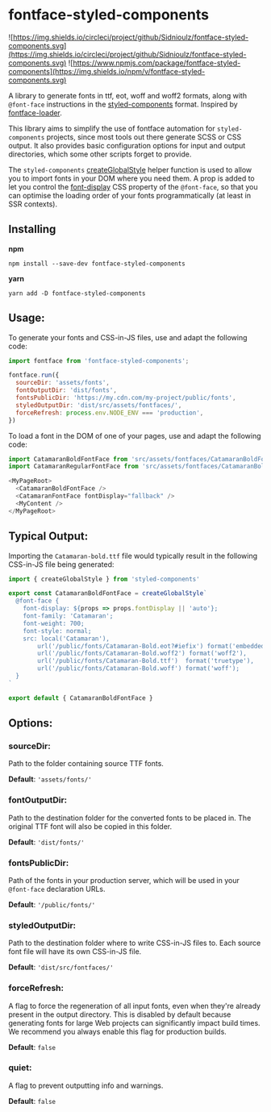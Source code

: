 # fontface-styled-components

![https://img.shields.io/circleci/project/github/Sidnioulz/fontface-styled-components.svg](https://img.shields.io/circleci/project/github/Sidnioulz/fontface-styled-components.svg)
![https://www.npmjs.com/package/fontface-styled-components](https://img.shields.io/npm/v/fontface-styled-components.svg)

A library to generate fonts in ttf, eot, woff and woff2 formats, along with `@font-face`
instructions in the [styled-components](https://styled-components.com/) format. Inspired by
[fontface-loader](https://github.com/sjorssnoeren/fontface-loader).

This library aims to simplify the use of fontface automation for `styled-components` projects,
since most tools out there generate SCSS or CSS output. It also provides basic configuration
options for input and output directories, which some other scripts forget to provide.

The `styled-components` [createGlobalStyle](https://styled-components.com/docs/api#createglobalstyle)
helper function is used to allow you to import fonts in your DOM where you need them.
A prop is added to let you control the [font-display](https://developer.mozilla.org/en-US/docs/Web/CSS/@font-face/font-display) CSS property of the `@font-face`, so that you can optimise the loading order of your fonts programmatically (at least in SSR contexts).

## Installing

**npm**

    npm install --save-dev fontface-styled-components

**yarn**

    yarn add -D fontface-styled-components

## Usage:

To generate your fonts and CSS-in-JS files, use and adapt the following code:

```js
import fontface from 'fontface-styled-components';

fontface.run({
  sourceDir: 'assets/fonts',
  fontOutputDir: 'dist/fonts',
  fontsPublicDir: 'https://my.cdn.com/my-project/public/fonts',
  styledOutputDir: 'dist/src/assets/fontfaces/',
  forceRefresh: process.env.NODE_ENV === 'production',
})
```

To load a font in the DOM of one of your pages, use and adapt the following code:

```js
import CatamaranBoldFontFace from 'src/assets/fontfaces/CatamaranBoldFontFace.style'
import CatamaranRegularFontFace from 'src/assets/fontfaces/CatamaranBoldFontFace.style'

<MyPageRoot>
  <CatamaranBoldFontFace />
  <CatamaranFontFace fontDisplay="fallback" />
  <MyContent />
</MyPageRoot>
```

## Typical Output:

Importing the `Catamaran-bold.ttf` file would typically result in the following
CSS-in-JS file being generated:

```js
import { createGlobalStyle } from 'styled-components'

export const CatamaranBoldFontFace = createGlobalStyle`
  @font-face {
    font-display: ${props => props.fontDisplay || 'auto'};
    font-family: 'Catamaran';
    font-weight: 700;
    font-style: normal;
    src: local('Catamaran'),
        url('/public/fonts/Catamaran-Bold.eot?#iefix') format('embedded-opentype'),
        url('/public/fonts/Catamaran-Bold.woff2') format('woff2'),
        url('/public/fonts/Catamaran-Bold.ttf')  format('truetype'),
        url('/public/fonts/Catamaran-Bold.woff') format('woff');
  }
`

export default { CatamaranBoldFontFace }
```


## Options:

### sourceDir:

Path to the folder containing source TTF fonts.

**Default**: `'assets/fonts/'`

### fontOutputDir:

Path to the destination folder for the converted fonts to be placed in.
The original TTF font will also be copied in this folder.

**Default**: `'dist/fonts/'`

### fontsPublicDir:

Path of the fonts in your production server, which will be used in your
`@font-face` declaration URLs.

**Default**: `'/public/fonts/'`

### styledOutputDir:

Path to the destination folder where to write CSS-in-JS files to.
Each source font file will have its own CSS-in-JS file.

**Default**: `'dist/src/fontfaces/'`

### forceRefresh:

A flag to force the regeneration of all input fonts, even when they're already
present in the output directory. This is disabled by default because generating
fonts for large Web projects can significantly impact build times. We recommend
you always enable this flag for production builds.

**Default**: `false`

### quiet:

A flag to prevent outputting info and warnings.

**Default**: `false`
